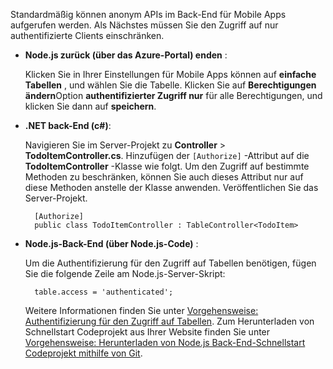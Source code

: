 
Standardmäßig können anonym APIs im Back-End für Mobile Apps aufgerufen werden. Als Nächstes müssen Sie den Zugriff auf nur authentifizierte Clients einschränken.  

* **Node.js zurück (über das Azure-Portal) enden** :  

    Klicken Sie in Ihrer Einstellungen für Mobile Apps können auf **einfache Tabellen** , und wählen Sie die Tabelle. Klicken Sie auf **Berechtigungen ändern**Option **authentifizierter Zugriff nur** für alle Berechtigungen, und klicken Sie dann auf **speichern**.
* **.NET back-End (c#)**:  

    Navigieren Sie im Server-Projekt zu **Controller** > **TodoItemController.cs**. Hinzufügen der `[Authorize]` -Attribut auf die **TodoItemController** -Klasse wie folgt. Um den Zugriff auf bestimmte Methoden zu beschränken, können Sie auch dieses Attribut nur auf diese Methoden anstelle der Klasse anwenden. Veröffentlichen Sie das Server-Projekt.

        [Authorize]
        public class TodoItemController : TableController<TodoItem>

* **Node.js-Back-End (über Node.js-Code)** :  

    Um die Authentifizierung für den Zugriff auf Tabellen benötigen, fügen Sie die folgende Zeile am Node.js-Server-Skript:

        table.access = 'authenticated';

    Weitere Informationen finden Sie unter [Vorgehensweise: Authentifizierung für den Zugriff auf Tabellen](../articles/app-service-mobile/app-service-mobile-node-backend-how-to-use-server-sdk.md#howto-tables-auth). Zum Herunterladen von Schnellstart Codeprojekt aus Ihrer Website finden Sie unter [Vorgehensweise: Herunterladen von Node.js Back-End-Schnellstart Codeprojekt mithilfe von Git](../articles/app-service-mobile/app-service-mobile-node-backend-how-to-use-server-sdk.md#download-quickstart).
